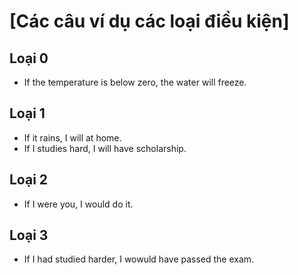 # [Các câu ví dụ các loại điều kiện]
## Loại 0
* If the temperature is below zero, the water will freeze.

## Loại 1
* If it rains, I will at home.
* If I studies hard, I will have scholarship.

## Loại 2
* If I were you, I would do it.

## Loại 3
* If I had studied harder, I wowuld have passed the exam.